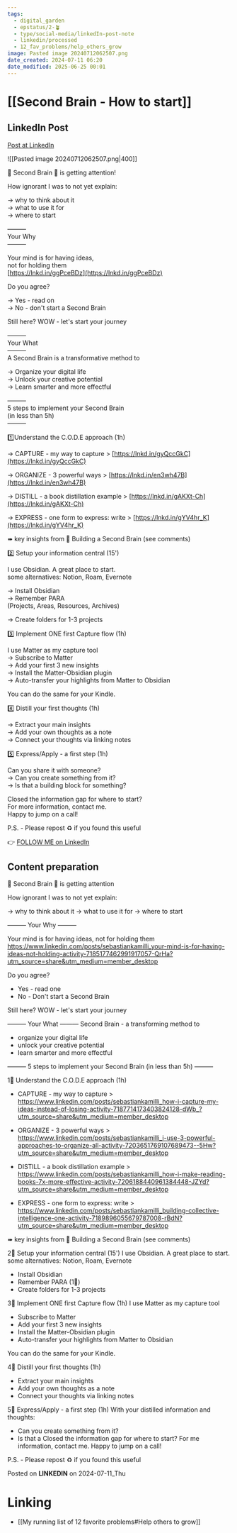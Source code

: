 ```yaml
---
tags:
  - digital_garden
  - epstatus/2-🪴
  - type/social-media/linkedIn-post-note
  - linkedin/processed
  - 12_fav_problems/help_others_grow
image: Pasted image 20240712062507.png
date_created: 2024-07-11 06:20
date_modified: 2025-06-25 00:01
---
```

# [[Second Brain - How to start]]

## LinkedIn Post

[Post at LinkedIn](https://www.linkedin.com/posts/sebastiankamilli_second-brain-is-getting-attention-activity-7217051970673475584-SMSa?utm_source=share&utm_medium=member_desktop)
  
![[Pasted image 20240712062507.png|400]]

🧠 Second Brain 🧠 is getting attention!  
  
How ignorant I was to not yet explain:  
  
→ why to think about it  
→ what to use it for  
→ where to start  
  
———  
Your Why  
———  
  
Your mind is for having ideas,  
not for holding them  
[https://lnkd.in/ggPceBDz](https://lnkd.in/ggPceBDz)  
  
Do you agree?  
  
→ Yes - read on  
→ No - don't start a Second Brain  
  
Still here? WOW - let's start your journey  
  
———  
Your What  
———  
A Second Brain is a transformative method to  
  
→ Organize your digital life  
→ Unlock your creative potential  
→ Learn smarter and more effectful  
  
———  
5 steps to implement your Second Brain  
(in less than 5h)  
———  
  
1️⃣Understand the C.O.D.E approach (1h)  
  
→ CAPTURE - my way to capture > [https://lnkd.in/gyQccGkC](https://lnkd.in/gyQccGkC)  
  
→ ORGANIZE - 3 powerful ways > [https://lnkd.in/en3wh47B](https://lnkd.in/en3wh47B)  
  
→ DISTILL - a book distillation example > [https://lnkd.in/gAKXt-Ch](https://lnkd.in/gAKXt-Ch)  
  
→ EXPRESS - one form to express: write > [https://lnkd.in/gYV4hr_K](https://lnkd.in/gYV4hr_K)  
  
➠ key insights from 📖 Building a Second Brain (see comments)  
  
2️⃣ Setup your information central (15')  
  
I use Obsidian. A great place to start.  
some alternatives: Notion, Roam, Evernote  
  
→ Install Obsidian  
→ Remember PARA  
(Projects, Areas, Resources, Archives)  
  
→ Create folders for 1-3 projects  
  
3️⃣ Implement ONE first Capture flow (1h)  
  
I use Matter as my capture tool  
→ Subscribe to Matter  
→ Add your first 3 new insights  
→ Install the Matter-Obsidian plugin  
→ Auto-transfer your highlights from Matter to Obsidian  
  
You can do the same for your Kindle.  
  
4️⃣ Distill your first thoughts (1h)  
  
→ Extract your main insights  
→ Add your own thoughts as a note  
→ Connect your thoughts via linking notes  
  
5️⃣ Express/Apply - a first step (1h)  
  
Can you share it with someone?  
→ Can you create something from it?  
→ Is that a building block for something?  
  
Closed the information gap for where to start?  
For more information, contact me.  
Happy to jump on a call!  

P.S. - Please repost ♻ if you found this useful

👉 [FOLLOW ME on LinkedIn](https://www.linkedin.com/comm/mynetwork/discovery-see-all?usecase=PEOPLE_FOLLOWS&followMember=sebastiankamilli)

## Content preparation

🧠 Second Brain 🧠  is getting attention

How ignorant I was to not yet explain:

→ why to think about it
→ what to use it for
→ where to start

———
Your Why
———

Your mind is for having ideas, 
not for holding them
https://www.linkedin.com/posts/sebastiankamilli_your-mind-is-for-having-ideas-not-holding-activity-7185177462991917057-QrHa?utm_source=share&utm_medium=member_desktop

Do you agree? 
+ Yes - read one
+ No - Don't start a Second Brain

Still here? WOW - let's start your journey

———
Your What
———
Second Brain - a transforming method to 
+ organize your digital life
+ unlock your creative potential
+ learn smarter and more effectful

———
5 steps to implement your Second Brain
(in less than 5h)
———

1‍⃣ Understand the C.O.D.E approach (1h)
+ CAPTURE - my way to capture > https://www.linkedin.com/posts/sebastiankamilli_how-i-capture-my-ideas-instead-of-losing-activity-7187714173403824128-dWb_?utm_source=share&utm_medium=member_desktop

+ ORGANIZE - 3 powerful ways > https://www.linkedin.com/posts/sebastiankamilli_i-use-3-powerful-approaches-to-organize-all-activity-7203651769107689473--5Hw?utm_source=share&utm_medium=member_desktop

+ DISTILL - a book distillation example > https://www.linkedin.com/posts/sebastiankamilli_how-i-make-reading-books-7x-more-effective-activity-7206188440961384448-JZYd?utm_source=share&utm_medium=member_desktop

+ EXPRESS - one form to express: write > https://www.linkedin.com/posts/sebastiankamilli_building-collective-intelligence-one-activity-7189896055679787008-rBdN?utm_source=share&utm_medium=member_desktop

➠ key insights from 📖 Building a Second Brain (see comments)

2‍⃣ Setup your information central (15')
I use Obsidian. A great place to start. 
some alternatives: Notion, Roam, Evernote

* Install Obsidian
* Remember PARA (1‍⃣)
* Create folders for 1-3 projects

3‍⃣ Implement ONE first Capture flow (1h)
I use Matter as my capture tool
+ Subscribe to Matter
+ Add your first 3 new insights
+ Install the Matter-Obsidian plugin
+ Auto-transfer your highlights from Matter to Obsidian

You can do the same for your Kindle. 

4‍⃣ Distill your first thoughts (1h)
* Extract your main insights
* Add your own thoughts as a note
* Connect your thoughts via linking notes

5‍⃣ Express/Apply - a first step (1h)
With your distilled information and thoughts:
+ Can you create something from it?
+ Is that a
Closed the information gap for where to start?
For me information, contact me. 
Happy to jump on a call!

P.S. - Please repost ♻ if you found this useful

Posted on **LINKEDIN** on 2024-07-11_Thu

# Linking

+ [[My running list of 12 favorite problems#Help others to grow]]
